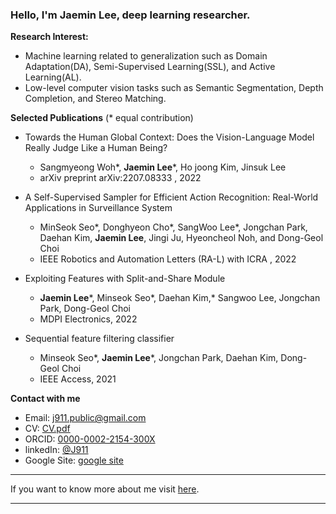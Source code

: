 ### Hello, I'm **Jaemin Lee**, deep learning researcher.

**Research Interest:**

- Machine learning related to generalization such as Domain Adaptation(DA), Semi-Supervised Learning(SSL), and Active Learning(AL). 
- Low-level computer vision tasks such as Semantic Segmentation, Depth Completion, and Stereo Matching.


**Selected Publications**
(* equal contribution)

- Towards the Human Global Context: Does the Vision-Language Model Really Judge Like a Human Being?
  - Sangmyeong Woh*, **Jaemin Lee***, Ho joong Kim, Jinsuk Lee
  - arXiv preprint arXiv:2207.08333 ,  2022

- A Self-Supervised Sampler for Efficient Action Recognition: Real-World Applications in Surveillance System
  - MinSeok Seo*, Donghyeon Cho*, SangWoo Lee*, Jongchan Park, Daehan Kim, **Jaemin Lee**, Jingi Ju, Hyeoncheol Noh, and Dong-Geol Choi
  - IEEE Robotics and Automation Letters (RA-L) with ICRA ,  2022

- Exploiting Features with Split-and-Share Module
  - **Jaemin Lee***, Minseok Seo*, Daehan Kim,*  Sangwoo Lee, Jongchan Park, Dong-Geol Choi
  - MDPI Electronics, 2022

- Sequential feature filtering classifier
  - Minseok Seo*, **Jaemin Lee***, Jongchan Park, Daehan Kim, Dong-Geol Choi
  - IEEE Access, 2021

**Contact with me**
- Email: [j911.public@gmail.com](mailto:j911.public@gmail.com)
- CV: [CV.pdf](https://github.com/J911/J911/raw/main/CV.pdf)
- ORCID: [0000-0002-2154-300X](https://orcid.org/0000-0002-2154-300X)
- linkedIn: [@J911](https://www.linkedin.com/in/j911/)
- Google Site: [google site](https://sites.google.com/view/j911/home)

---
If you want to know more about me visit [here](https://sites.google.com/view/j911/home).

---


